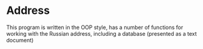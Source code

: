 # Address
This program is written in the OOP style, has a number of functions for working with the Russian address, including a database (presented as a text document)
